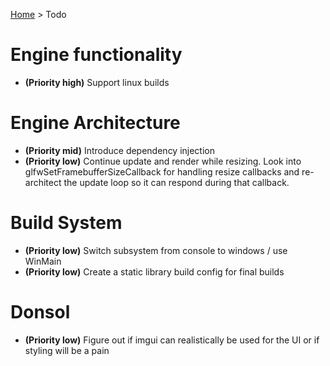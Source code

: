 [Home](./README.md) > Todo

# Engine functionality
* **(Priority high)** Support linux builds

# Engine Architecture 
* **(Priority mid)** Introduce dependency injection
* **(Priority low)** Continue update and render while resizing. Look into glfwSetFramebufferSizeCallback for handling resize callbacks and re-architect the update loop so it can respond during that callback.

# Build System
* **(Priority low)** Switch subsystem from console to windows / use WinMain
* **(Priority low)** Create a static library build config for final builds

# Donsol
* **(Priority low)** Figure out if imgui can realistically be used for the UI or if styling will be a pain

